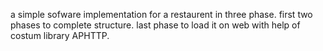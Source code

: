 a simple sofware implementation for a restaurent in three phase.
first two phases to complete structure.
last phase to load it on web with help of costum library APHTTP.
